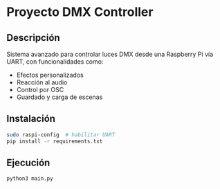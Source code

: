 # Proyecto DMX Controller

## Descripción
Sistema avanzado para controlar luces DMX desde una Raspberry Pi vía UART, con funcionalidades como:
- Efectos personalizados
- Reacción al audio
- Control por OSC
- Guardado y carga de escenas

## Instalación
```bash
sudo raspi-config  # habilitar UART
pip install -r requirements.txt
```

## Ejecución
```bash
python3 main.py
```
